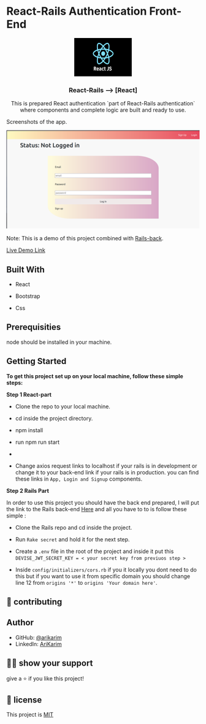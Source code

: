 # React-Rails Authentication Front-End
<p align="center">
    <img src="src/images/react.png" alt="Logo" width="150" height="100">
  <h3 align="center">React-Rails --> [React]</h3>

  <p align="center">
This is prepared React authentication `part of React-Rails authentication` where components and complete logic are built and ready to use.
  </p>
</p


## Screenshots of the app.

![image](./src/images/screen.png)



Note: This is a demo of this project combined with [Rails-back](https://github.com/arikarim/React-Rails-Back-End).

[Live Demo Link](http://arikarim.me/Rails-React-Front-end/)

## Built With

- React

- Bootstrap
 
- Css

## Prerequisities

node should be installed in your machine.


## Getting Started

**To get this project set up on your local machine, follow these simple steps:**

**Step 1 React-part**<br>
 - Clone the repo to your local machine.

 - cd inside the project directory.

  - npm install

 - run npm run start
 - 
 - Change axios request links to localhost if your rails is in development or change it to your back-end link if your rails is in production. you can find these links in `App, Login and Signup` components.

**Step 2 Rails Part**<br>

In order to use this project you should have the back end prepared, I will put the link to the Rails back-end [Here](https://www.linkedin.com/in/ari-karim-523bb81b3) and all you have to to is follow these simple : 

- Clone the Rails repo and cd inside the project.

- Run `Rake secret` and hold it for the next step.

- Create a `.env` file in the root of the project and inside it put this `DEVISE_JWT_SECRET_KEY = < your secret key from previuos step >`

- Inside `config/initializers/cors.rb` if you it locally you dont need to do this but if you want to use it from specific domain you should change line 12 from `origins '*'` to `origins 'Your domain here'`.


## 🤝 contributing

## Author

- GitHub: [@arikarim](https://github.com/arikarim)
- LinkedIn: [AriKarim](https://www.linkedin.com/in/ari-karim-523bb81b3)

## 🙋‍♂ show your support

give a ⭐️ if you like this project!

## 📝 license



This project is [MIT](lisenced)
